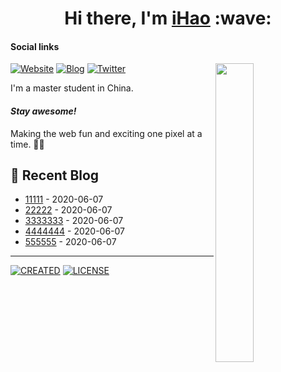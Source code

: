 <h1 align="center">Hi there, I'm <a href="https://ihao.site/">iHao</a> :wave: </h1>

#### Social links

[<img align="right" width="35%" src="https://cdn.jsdelivr.net/gh/ihao2020/CDN/img/202210202100173.gif" />](https://github.com/ihao2020)

[![Website](https://img.shields.io/badge/Website-4FC08D?style=for-the-badge&logo=powerpages&logoColor=white)](https://ihao.site/)
[![Blog](https://img.shields.io/badge/blog-FFA500?style=for-the-badge&logo=rss&logoColor=white)](https://blog.ihao.site/)
[![Twitter](https://img.shields.io/badge/twitter-1DA1F2?style=for-the-badge&logo=twitter&logoColor=white)](https://twitter.com/ihao2020/)

I'm a master student in China.

#### <i>Stay awesome!</i>

Making the web fun and exciting one pixel at a time. 🚀✨

## :pencil: Recent Blog

<!-- START_SECTION:blog -->
* <a href='https://blog.ihao.site/p/a0de71c0.html' target='_blank'>11111</a> - 2020-06-07
* <a href='https://blog.ihao.site/p/45a918de.html' target='_blank'>22222</a> - 2020-06-07
* <a href='https://blog.ihao.site/p/ef80df44.html' target='_blank'>3333333</a> - 2020-06-07
* <a href='https://blog.ihao.site/p/ccbf203a.html' target='_blank'>4444444</a> - 2020-06-07
* <a href='https://blog.ihao.site/p/9d632936.html' target='_blank'>555555</a> - 2020-06-07
<!-- END_SECTION:blog -->

---

[![CREATED](https://img.shields.io/static/v1?style=for-the-badge&label=CREATED%20BY&message=ihao)](https://github.com/ihao2020)
[![LICENSE](https://img.shields.io/static/v1?style=for-the-badge&label=LICENSE&message=MIT)](https://github.com/ihao2020/ihao2020/blob/main/LICENSE)
